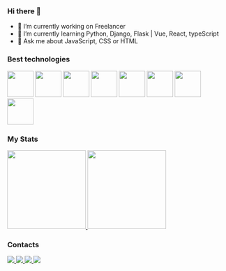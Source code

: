 ### Hi there 👋

- 🔭 I’m currently working on Freelancer
- 🌱 I’m currently learning Python, Django, Flask | Vue, React, typeScript
- 💬 Ask me about JavaScript, CSS or HTML

### Best technologies

<div>
     <img src="https://cdn.jsdelivr.net/gh/devicons/devicon@latest/icons/vitejs/vitejs-original.svg" width="60" />
     <img src="https://cdn.jsdelivr.net/gh/devicons/devicon@latest/icons/vuejs/vuejs-original.svg" width="60" />
     <img src="https://cdn.jsdelivr.net/gh/devicons/devicon@latest/icons/react/react-original.svg" width="60" />
     <img src="https://cdn.jsdelivr.net/gh/devicons/devicon@latest/icons/typescript/typescript-original.svg" width="60" />
     <img src="https://cdn.jsdelivr.net/gh/devicons/devicon@latest/icons/javascript/javascript-plain.svg" width="60" />
     <img src="https://cdn.jsdelivr.net/gh/devicons/devicon@latest/icons/css3/css3-original.svg" width="60" />
     <img src="https://cdn.jsdelivr.net/gh/devicons/devicon@latest/icons/html5/html5-original.svg" width="60" />
     <img src="https://cdn.jsdelivr.net/gh/devicons/devicon@latest/icons/python/python-original.svg" width="60" />              
</div>

### My Stats

<div>
  <a href="https://github.com/juniorgrecco">
    <img height="180em" src="https://github-readme-stats.vercel.app/api/top-langs/?username=juniorgrecco&layout=compact&langs_count=7&theme=dark" />
    <img height="180em" src="https://github-readme-stats.vercel.app/api?username=juniorgrecco&show_icons=true&theme=dark" />
  </a>
</div>

### Contacts

<div>
  <a href="#">
    <img src="https://img.shields.io/badge/LinkedIn-0077B5?style=for-the-badge&logo=linkedin&logoColor=white" />
  </a>
  <a href="#">
    <img src="https://img.shields.io/badge/Outlook-0077B5?style=for-the-badge&logo=outlook&logoColor=white" />
  </a>
  <a href="#">
    <img src="https://img.shields.io/badge/LinkedIn-0077B5?style=for-the-badge&logo=linkedin&logoColor=white" />
  </a>
  <a href="#">
    <img src="https://img.shields.io/badge/LinkedIn-0077B5?style=for-the-badge&logo=linkedin&logoColor=white" />
  </a>
</div>

